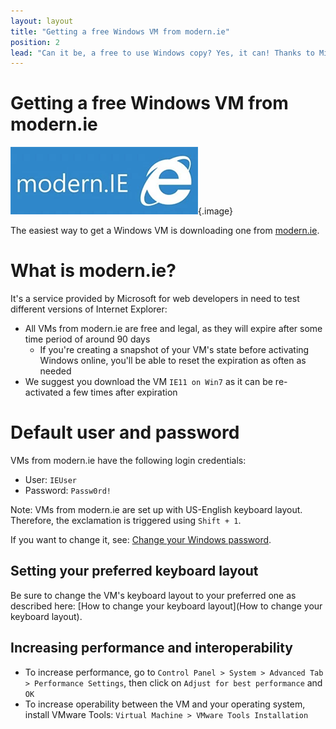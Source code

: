 ```yaml
---
layout: layout
title: "Getting a free Windows VM from modern.ie"
position: 2
lead: "Can it be, a free to use Windows copy? Yes, it can! Thanks to Microsoft's service modern.ie, which offers 90 days runnable virtual machines (VM) of different Windows versions."
---
```


# Getting a free Windows VM from modern.ie

![Modern.ie logo](_media/modernie-logo.png){.image}

The easiest way to get a Windows VM is downloading one from [modern.ie](https://developer.microsoft.com/en-us/microsoft-edge/tools/vms/).

# What is modern.ie?

It's a service provided by Microsoft for web developers in need to test different versions of Internet Explorer:

- All VMs from modern.ie are free and legal, as they will expire after some time period of around 90 days
    - If you're creating a snapshot of your VM's state before activating Windows online, you'll be able to reset the expiration as often as needed
- We suggest you download the VM `IE11 on Win7` as it can be re-activated a few times after expiration

# Default user and password

VMs from modern.ie have the following login credentials:

- User: `IEUser`
- Password: `Passw0rd!`

Note: VMs from modern.ie are set up with US-English keyboard layout. Therefore, the exclamation is triggered using `Shift + 1`.

If you want to change it, see: [Change your Windows password](https://support.microsoft.com/en-us/help/14087/windows-7-change-your-windows-password).

## Setting your preferred keyboard layout

Be sure to change the VM's keyboard layout to your preferred one as described here: [How to change your keyboard layout](How to change your keyboard layout).

## Increasing performance and interoperability

- To increase performance, go to `Control Panel > System > Advanced Tab > Performance Settings`, then click on `Adjust for best performance` and `OK`
- To increase operability between the VM and your operating system, install VMware Tools: `Virtual Machine > VMware Tools Installation`